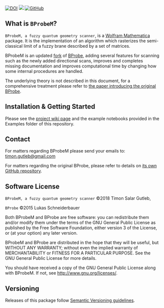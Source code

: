 [![DOI](https://img.shields.io/badge/DOI%20for%20citing-10.5281%2Fzenodo.1230730-brightgreen.svg?style=for-the-badge)](https://zenodo.org/badge/latestdoi/113610208)
[![](https://img.shields.io/badge/docs-stable-blue.svg?style=for-the-badge)](https://github.com/TSGut/BProbeM/wiki)
[![GitHub](https://img.shields.io/github/license/TSGut/BProbeM.svg?style=for-the-badge)](https://github.com/TSGut/BProbeM/blob/master/LICENSE)


## What is `BProbeM`?

`BProbeM, a fuzzy quantum geometry scanner`, is a [Wolfram Mathematica](https://www.wolfram.com/mathematica/) package. It is the implementation of an algorithm which rasterizes the semi-classical limit of a fuzzy brane described by a set of matrices. 

BProbeM is an updated [fork](https://en.wikipedia.org/wiki/Fork_(software_development)) of [BProbe](https://github.com/lschneiderbauer/BProbe), adding several features for scanning such as the newly added directional scans, improves and completes missing documentation and improves computational time by changing how some internal procedures are handled.

The underlying theory is not described in this document, for a comprehensive treatment please refer to [the paper introducing the original BProbe](https://arxiv.org/abs/1601.08007).

## Installation & Getting Started

Please see the [project wiki page](https://github.com/TSGut/BProbeM/wiki/Installation-&-Getting-Started) and the example notebooks provided in the Examples folder of this repository.


## Contact

For matters regarding BProbeM please send your emails to: timon.gutleb@gmail.com

For matters regarding the original BProbe, please refer to details on [its own GitHub repository](https://github.com/lschneiderbauer/BProbe).


## Software License

`BProbeM, a fuzzy quantum geometry scanner` ©2018 Timon Salar Gutleb, 

`BProbe` ©2015 Lukas Schneiderbauer

Both BProbeM and BProbe are free software: you can redistribute them and/or modify
them under the terms of the GNU General Public License as published by
the Free Software Foundation, either version 3 of the License, or
(at your option) any later version.

BProbeM and BProbe are distributed in the hope that they will be useful,
but WITHOUT ANY WARRANTY; without even the implied warranty of
MERCHANTABILITY or FITNESS FOR A PARTICULAR PURPOSE. See the
GNU General Public License for more details.

You should have received a copy of the GNU General Public License
along with BProbeM.  If not, see <http://www.gnu.org/licenses/>.


## Versioning

Releases of this package follow [Semantic Versioning guidelines](http://semver.org/).
